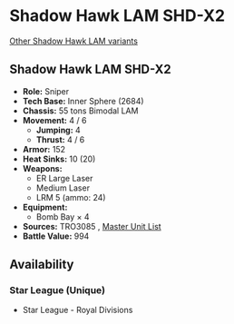 # Shadow Hawk LAM SHD-X2 

[Other Shadow Hawk LAM variants](../shadow_hawk_lam.md) 

## Shadow Hawk LAM SHD-X2 

- **Role:** Sniper 
- **Tech Base:** Inner Sphere (2684) 
- **Chassis:** 55 tons Bimodal LAM 
- **Movement:** 4 / 6 
  - **Jumping:** 4 
  - **Thrust:** 4 / 6 
- **Armor:** 152 
- **Heat Sinks:** 10 (20) 
- **Weapons:** 
  - ER Large Laser 
  - Medium Laser 
  - LRM 5 (ammo: 24) 
- **Equipment:** 
  - Bomb Bay × 4 
- **Sources:** TRO3085 , [Master Unit List](http://masterunitlist.info/Unit/Details/5040) 
- **Battle Value:** 994 

## Availability 

### Star League (Unique) 

- Star League - Royal Divisions 

